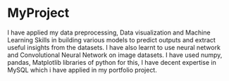 # MyProject

I have applied my data preprocessing, Data visualization and Machine Learning Skills in building various models to predict outputs and extract useful insights from the datasets.
I have also learnt to use neural network and Convolutional Neural Network on image datasets.
I have used numpy, pandas, Matplotlib libraries of python for this,
I have decent expertise in MySQL which i have applied in my portfolio project.

